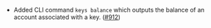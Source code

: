 - Added CLI command `keys balance` which outputs the balance of an account associated with a
  key. ([#912](https://github.com/informalsystems/ibc-rs/issues/912))